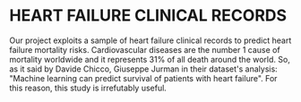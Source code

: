 # HEART FAILURE CLINICAL RECORDS 
Our project exploits a sample of heart failure clinical records to predict heart failure mortality risks. Cardiovascular diseases are the number 1 cause of mortality worldwide and it represents 31% of all death around the world. So, as it said by Davide Chicco, Giuseppe Jurman in their dataset's analysis: "Machine learning can predict survival of patients with heart failure". For this reason, this study is irrefutably useful.

